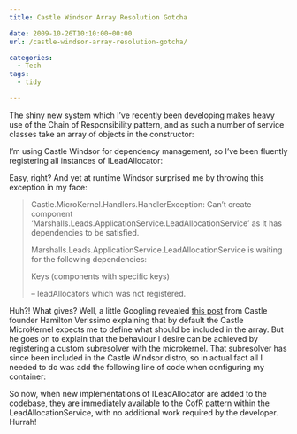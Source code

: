 ```yaml
---
title: Castle Windsor Array Resolution Gotcha

date: 2009-10-26T10:10:00+00:00
url: /castle-windsor-array-resolution-gotcha/

categories:
  - Tech
tags:
  - tidy

---
```

<!--kg-card-begin: html-->

The shiny new system which I’ve recently been developing makes heavy use of the Chain of Responsibility pattern, and as such a number of service classes take an array of objects in the constructor:



I’m using Castle Windsor for dependency management, so I’ve been fluently registering all instances of ILeadAllocator:



Easy, right? And yet at runtime Windsor surprised me by throwing this exception in my face:

> Castle.MicroKernel.Handlers.HandlerException: Can&#8217;t create component &#8216;Marshalls.Leads.ApplicationService.LeadAllocationService&#8217; as it has dependencies to be satisfied.
> 
> Marshalls.Leads.ApplicationService.LeadAllocationService is waiting for the following dependencies:
> 
> Keys (components with specific keys)
> 
> &#8211; leadAllocators which was not registered.

Huh?! What gives? Well, a little Googling revealed [this post][1] from Castle founder Hamilton Verissimo explaining that by default the Castle MicroKernel expects me to define what should be included in the array. But he goes on to explain that the behaviour I desire can be achieved by registering a custom subresolver with the microkernel. That subresolver has since been included in the Castle Windsor distro, so in actual fact all I needed to do was add the following line of code when configuring my container:



So now, when new implementations of ILeadAllocator are added to the codebase, they are immediately available to the CofR pattern within the LeadAllocationService, with no additional work required by the developer. Hurrah!

<!--kg-card-end: html-->

 [1]: http://hammett.castleproject.org/?p=257
